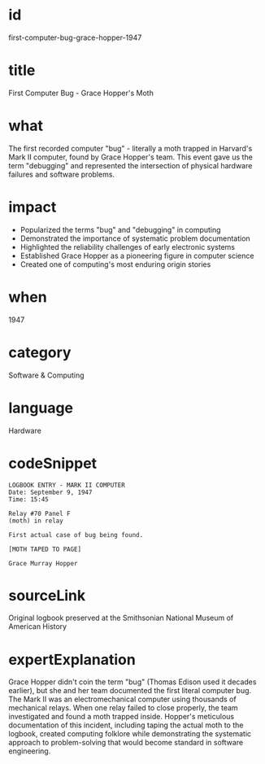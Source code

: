 # id
first-computer-bug-grace-hopper-1947

# title
First Computer Bug - Grace Hopper's Moth

# what
The first recorded computer "bug" - literally a moth trapped in Harvard's Mark II computer, found by Grace Hopper's team. This event gave us the term "debugging" and represented the intersection of physical hardware failures and software problems.

# impact
- Popularized the terms "bug" and "debugging" in computing
- Demonstrated the importance of systematic problem documentation
- Highlighted the reliability challenges of early electronic systems
- Established Grace Hopper as a pioneering figure in computer science
- Created one of computing's most enduring origin stories

# when
1947

# category
Software & Computing

# language
Hardware

# codeSnippet
```
LOGBOOK ENTRY - MARK II COMPUTER
Date: September 9, 1947
Time: 15:45

Relay #70 Panel F
(moth) in relay

First actual case of bug being found.

[MOTH TAPED TO PAGE]

Grace Murray Hopper
```

# sourceLink
Original logbook preserved at the Smithsonian National Museum of American History

# expertExplanation
Grace Hopper didn't coin the term "bug" (Thomas Edison used it decades earlier), but she and her team documented the first literal computer bug. The Mark II was an electromechanical computer using thousands of mechanical relays. When one relay failed to close properly, the team investigated and found a moth trapped inside. Hopper's meticulous documentation of this incident, including taping the actual moth to the logbook, created computing folklore while demonstrating the systematic approach to problem-solving that would become standard in software engineering.